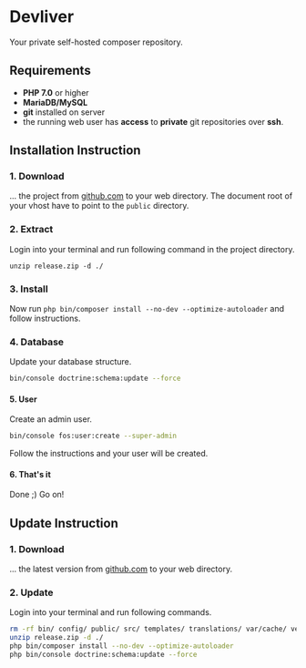 # Devliver

Your private self-hosted composer repository.

##  Requirements

* **PHP 7.0** or higher
* **MariaDB/MySQL**
* **git** installed on server
* the running web user has **access** to **private** git repositories over **ssh**.

##  Installation Instruction

### 1. Download

... the project from [github.com](https://github.com/shapecode/devliver/releases) to your web directory.
The document root of your vhost have to point to the `public` directory.

### 2. Extract

Login into your terminal and run following command in the project directory.

`unzip release.zip -d ./`

### 3. Install

Now run `php bin/composer install --no-dev --optimize-autoloader` and follow instructions.

### 4. Database

Update your database structure.
 
```bash
bin/console doctrine:schema:update --force
```

#### 5. User

Create an admin user.

```bash
bin/console fos:user:create --super-admin
```

Follow the instructions and your user will be created.

#### 6. That's it

Done ;) Go on!


##  Update Instruction

### 1. Download

... the latest version from [github.com](https://github.com/shapecode/devliver/releases) to your web directory.

### 2. Update

Login into your terminal and run following commands.

```bash
rm -rf bin/ config/ public/ src/ templates/ translations/ var/cache/ vendor/
unzip release.zip -d ./
php bin/composer install --no-dev --optimize-autoloader
php bin/console doctrine:schema:update --force
```
